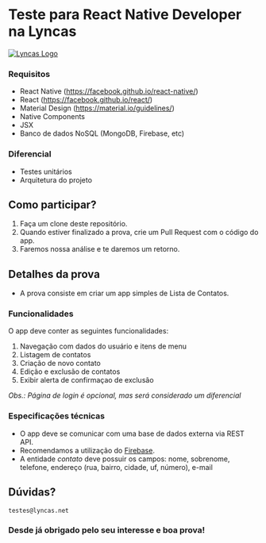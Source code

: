 # Teste para React Native Developer na Lyncas

[![Lyncas Logo](https://img-dev.feedback.house/TCo5z9DrSyX0EQoakV8sJkx1mSg=/fit-in/300x300/smart/https://s3.amazonaws.com/feedbackhouse-media-development/modules%2Fcore%2Fcompany%2F5c9e1b01c5f3d0003c5fa53b%2Flogo%2F5c9ec4f869d1cb003cb7996d)](https://www.lyncas.net)
### Requisitos

- React Native (https://facebook.github.io/react-native/)
- React (https://facebook.github.io/react/)
- Material Design (https://material.io/guidelines/)
- Native Components
- JSX
- Banco de dados NoSQL (MongoDB, Firebase, etc)

### Diferencial

- Testes unitários
- Arquitetura do projeto

## Como participar?

1. Faça um clone deste repositório.
2. Quando estiver finalizado a prova, crie um Pull Request com o código do app.
3. Faremos nossa análise e te daremos um retorno.

## Detalhes da prova

- A prova consiste em criar um app simples de Lista de Contatos.

### Funcionalidades

O app deve conter as seguintes funcionalidades:

1. Navegação com dados do usuário e itens de menu
2. Listagem de contatos
3. Criação de novo contato
4. Edição e exclusão de contatos
5. Exibir alerta de confirmaçao de exclusão

*Obs.: Página de login é opcional, mas será considerado um diferencial*

### Especificações técnicas

* O app deve se comunicar com uma base de dados externa via REST API.
* Recomendamos a utilização do [Firebase](https://firebase.google.com).
* A entidade *contato* deve possuir os campos: nome, sobrenome, telefone, endereço (rua, bairro, cidade, uf, número), e-mail


## Dúvidas?
`testes@lyncas.net`

### Desde já obrigado pelo seu interesse e boa prova!